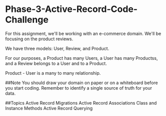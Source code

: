 # Phase-3-Active-Record-Code-Challenge
For this assignment, we'll be working with an e-commerce domain. We'll be focusing on the product reviews.

We have three models: User, Review, and Product.

For our purposes, a Product has many Users, a User has many Productss, and a Review belongs to a User and to a Product.

Product - User is a many to many relationship.

##Note
You should draw your domain on paper or on a whiteboard before you start coding. Remember to identify a single source of truth for your data.

##Topics
Active Record Migrations
Active Record Associations
Class and Instance Methods
Active Record Querying
